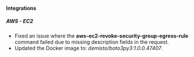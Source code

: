 #### Integrations
##### AWS - EC2
- Fixed an issue where the **aws-ec2-revoke-security-group-egress-rule** command failed due to missing description fields in the request.
- Updated the Docker image to: *demisto/boto3py3:1.0.0.47407*.